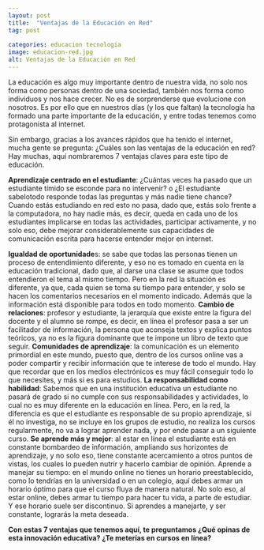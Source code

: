 ```yaml
---
layout: post
title:  "Ventajas de la Educación en Red"
tag: post
 
categories: educacion tecnologia
image: educacion-red.jpg
alt: Ventajas de la Educación en Red
---
```


La educación es algo muy importante dentro de nuestra vida, no solo nos forma como personas dentro de una sociedad, también nos forma como individuos y nos hace crecer. No es de sorprenderse que evolucione con nosotros. Es por ello que en nuestros días (y los que faltan) la tecnología ha formado una parte importante de la educación, y entre todas tenemos como protagonista al internet. 

Sin embargo, gracias a los avances rápidos que ha tenido el internet, mucha gente se pregunta: ¿Cuáles son las ventajas de la educación en red? Hay muchas, aquí nombraremos 7 ventajas claves para este tipo de educación. 

**Aprendizaje centrado en el estudiante**: ¿Cuántas veces ha pasado que un estudiante tímido se esconde para no intervenir? o ¿El estudiante sabelotodo responde todas las preguntas y más nadie tiene chance? Cuando estás estudiando en red esto no pasa, dado que, estás solo frente a la computadora, no hay nadie más, es decir, queda en cada uno de los estudiantes implicarse en todas las actividades, participar activamente, y no solo eso, debe mejorar considerablemente sus capacidades de comunicación escrita para hacerse entender mejor en internet. 

**Igualdad de oportunidade**s: se sabe que todas las personas tienen un proceso de entendimiento diferente, y eso no es tomado en cuenta en la educación tradicional, dado que, al darse una clase se asume que todos entendieron el tema al mismo tiempo. Pero en la red la situación es diferente, ya que, cada quien se toma su tiempo para entender, y solo se hacen los comentarios necesarios en el momento indicado. Además que la información está disponible para todos en todo momento.
**Cambio de relaciones**: profesor y estudiante, la jerarquía que existe entre la figura del docente y el alumno se rompe, es decir, en línea el profesor pasa a ser un facilitador de información, la persona que aconseja textos y explica puntos teóricos, ya no es la figura dominante que te impone un libro de texto que seguir.
**Comunidades de aprendizaje**: la comunicación es un elemento primordial en este mundo, puesto que, dentro de los cursos online vas a poder compartir y recibir información que te interese de todo el mundo. Hay que recordar que en los medios electrónicos es muy fácil conseguir todo lo que necesites, y más si es para estudios.
**La responsabilidad como habilidad**: Sabemos que en una institución educativa un estudiante no pasará de grado si no cumple con sus responsabilidades y actividades, lo cual no es muy diferente en la educación en línea. Pero, en la red, la diferencia es que el estudiante es responsable de su propio aprendizaje, si él no investiga, no se incluye en los grupos de estudio, no realiza los cursos regularmente, no va a lograr aprender nada, y por ende pasar a un siguiente curso.
**Se aprende más y mejor**: al estar en línea el estudiante está en constante bombardeo de información, ampliando sus horizontes de aprendizaje, y no solo eso, tiene constante acercamiento a otros puntos de vistas, los cuales lo pueden nutrir y hacerlo cambiar de opinión. 
Aprende a manejar su tiempo: en el mundo online no tienes un horario preestablecido, como lo tendrías en la universidad o en un colegio, aquí debes armar un horario óptimo para que el curso fluya de manera natural. No solo eso, al estar online, debes armar tu tiempo para hacer tu vida, a parte de estudiar. Y ese horario suele ser discontinuo. Si aprendes a manejarte, y ser constante, lograrás la meta deseada. 

**Con estas 7 ventajas que tenemos aquí, te preguntamos ¿Qué opinas de esta innovación educativa? ¿Te meterías en cursos en línea?**